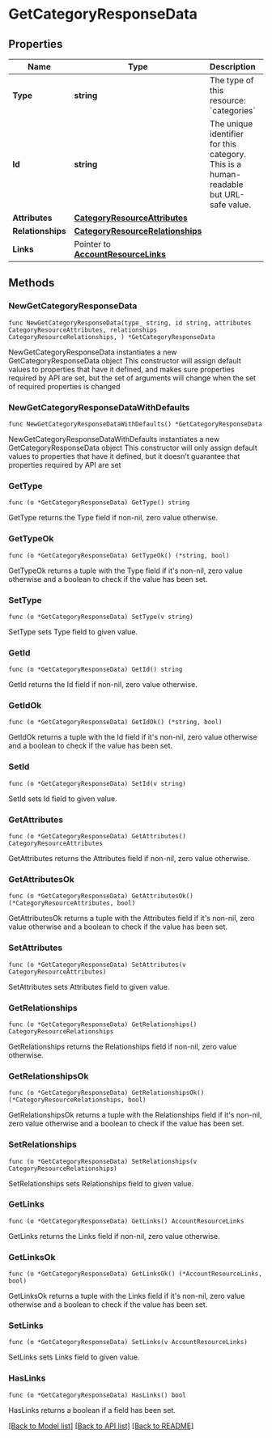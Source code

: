 # GetCategoryResponseData

## Properties

Name | Type | Description | Notes
------------ | ------------- | ------------- | -------------
**Type** | **string** | The type of this resource: &#x60;categories&#x60; | 
**Id** | **string** | The unique identifier for this category. This is a human-readable but URL-safe value.  | 
**Attributes** | [**CategoryResourceAttributes**](CategoryResourceAttributes.md) |  | 
**Relationships** | [**CategoryResourceRelationships**](CategoryResourceRelationships.md) |  | 
**Links** | Pointer to [**AccountResourceLinks**](AccountResourceLinks.md) |  | [optional] 

## Methods

### NewGetCategoryResponseData

`func NewGetCategoryResponseData(type_ string, id string, attributes CategoryResourceAttributes, relationships CategoryResourceRelationships, ) *GetCategoryResponseData`

NewGetCategoryResponseData instantiates a new GetCategoryResponseData object
This constructor will assign default values to properties that have it defined,
and makes sure properties required by API are set, but the set of arguments
will change when the set of required properties is changed

### NewGetCategoryResponseDataWithDefaults

`func NewGetCategoryResponseDataWithDefaults() *GetCategoryResponseData`

NewGetCategoryResponseDataWithDefaults instantiates a new GetCategoryResponseData object
This constructor will only assign default values to properties that have it defined,
but it doesn't guarantee that properties required by API are set

### GetType

`func (o *GetCategoryResponseData) GetType() string`

GetType returns the Type field if non-nil, zero value otherwise.

### GetTypeOk

`func (o *GetCategoryResponseData) GetTypeOk() (*string, bool)`

GetTypeOk returns a tuple with the Type field if it's non-nil, zero value otherwise
and a boolean to check if the value has been set.

### SetType

`func (o *GetCategoryResponseData) SetType(v string)`

SetType sets Type field to given value.


### GetId

`func (o *GetCategoryResponseData) GetId() string`

GetId returns the Id field if non-nil, zero value otherwise.

### GetIdOk

`func (o *GetCategoryResponseData) GetIdOk() (*string, bool)`

GetIdOk returns a tuple with the Id field if it's non-nil, zero value otherwise
and a boolean to check if the value has been set.

### SetId

`func (o *GetCategoryResponseData) SetId(v string)`

SetId sets Id field to given value.


### GetAttributes

`func (o *GetCategoryResponseData) GetAttributes() CategoryResourceAttributes`

GetAttributes returns the Attributes field if non-nil, zero value otherwise.

### GetAttributesOk

`func (o *GetCategoryResponseData) GetAttributesOk() (*CategoryResourceAttributes, bool)`

GetAttributesOk returns a tuple with the Attributes field if it's non-nil, zero value otherwise
and a boolean to check if the value has been set.

### SetAttributes

`func (o *GetCategoryResponseData) SetAttributes(v CategoryResourceAttributes)`

SetAttributes sets Attributes field to given value.


### GetRelationships

`func (o *GetCategoryResponseData) GetRelationships() CategoryResourceRelationships`

GetRelationships returns the Relationships field if non-nil, zero value otherwise.

### GetRelationshipsOk

`func (o *GetCategoryResponseData) GetRelationshipsOk() (*CategoryResourceRelationships, bool)`

GetRelationshipsOk returns a tuple with the Relationships field if it's non-nil, zero value otherwise
and a boolean to check if the value has been set.

### SetRelationships

`func (o *GetCategoryResponseData) SetRelationships(v CategoryResourceRelationships)`

SetRelationships sets Relationships field to given value.


### GetLinks

`func (o *GetCategoryResponseData) GetLinks() AccountResourceLinks`

GetLinks returns the Links field if non-nil, zero value otherwise.

### GetLinksOk

`func (o *GetCategoryResponseData) GetLinksOk() (*AccountResourceLinks, bool)`

GetLinksOk returns a tuple with the Links field if it's non-nil, zero value otherwise
and a boolean to check if the value has been set.

### SetLinks

`func (o *GetCategoryResponseData) SetLinks(v AccountResourceLinks)`

SetLinks sets Links field to given value.

### HasLinks

`func (o *GetCategoryResponseData) HasLinks() bool`

HasLinks returns a boolean if a field has been set.


[[Back to Model list]](../README.md#documentation-for-models) [[Back to API list]](../README.md#documentation-for-api-endpoints) [[Back to README]](../README.md)


